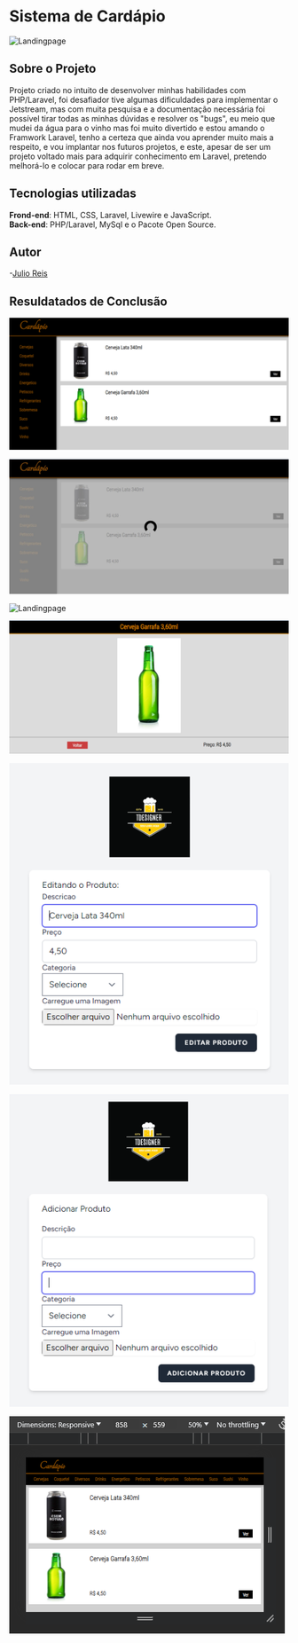 # Sistema de Cardápio

![Landingpage](image/Cervejas-Google-Chrome-2023-09-30-10-45-34.gif)

## Sobre o Projeto

Projeto criado no intuito de desenvolver minhas habilidades com PHP/Laravel, foi desafiador tive algumas dificuldades para implementar o Jetstream, mas com muita pesquisa e a documentação necessária foi possível tirar todas as minhas dúvidas e resolver os "bugs", eu meio que mudei da água para o vinho mas foi muito divertido e estou amando o Framwork Laravel, tenho a certeza que ainda vou aprender muito mais a respeito, e vou implantar nos futuros projetos, e este, apesar de ser um projeto voltado mais para adquirir conhecimento em Laravel, pretendo melhorá-lo e colocar para rodar em breve.

## Tecnologias utilizadas
**Frond-end**: HTML, CSS, Laravel, Livewire e JavaScript. <br>
**Back-end**: PHP/Laravel, MySql e o Pacote Open Source.

## Autor
-[Julio Reis]()

## Resuldatados de Conclusão

![Landingpage](image/img1.PNG)

![Landingpage](image/img7.jpg)

![Landingpage](image/img2.PNG)

![Landingpage](image/img4.PNG)

![Landingpage](image/img5.PNG)

![Landingpage](image/img6.PNG)

![Landingpage](image/img8.PNG)
